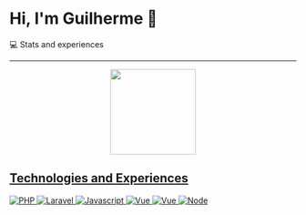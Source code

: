# Hi, I'm Guilherme 👋

💻 Stats and experiences

<!-- About Me -->
---
<!-- - Back-end developer-->

<div align="center">
  <a href="https://github.com/GuilhermeMalachias">
  <!--img height="150em" src="https://github-readme-stats.vercel.app/api?username=GuilhermeMalachias&show_icons=true&theme=maroongold&include_all_commits=true&count_private=true"/>-->        
<img height="150em" src="https://github-readme-stats.vercel.app/api/top-langs/?username=GuilhermeMalachias&layout=compact&langs_count=7&theme=maroongold"/>
</div>

## Technologies and Experiences
![PHP](https://img.shields.io/badge/PHP-777BB4?style=for-the-badge&logo=php&logoColor=white) ![Laravel](https://img.shields.io/badge/Laravel-FF2D20?style=for-the-badge&logo=laravel&logoColor=white)
![Javascript](https://img.shields.io/badge/JavaScript-F7DF1E?style=for-the-badge&logo=javascript&logoColor=black) ![Vue](https://img.shields.io/badge/Vue.js-35495E?style=for-the-badge&logo=vue.js&logoColor=4FC08D) ![Vue](https://img.shields.io/badge/NUXT-35495E?style=for-the-badge&logo=nuxt.js&logoColor=green) ![Node](https://img.shields.io/badge/node.js-green?style=for-the-badge&logo=node.js&logoColor=white)
  
<!--
**GuilhermeMalachias/GuilhermeMalachias** is a ✨ _special_ ✨ repository because its `README.md` (this file) appears on your GitHub profile.

Here are some ideas to get you started:

- 🔭 I’m currently working on ...
- 🌱 I’m currently learning ...
- 👯 I’m looking to collaborate on ...
- 🤔 I’m looking for help with ...
- 💬 Ask me about ...
- 📫 How to reach me: ...
- 😄 Pronouns: ...
- ⚡ Fun fact: ...
-->
